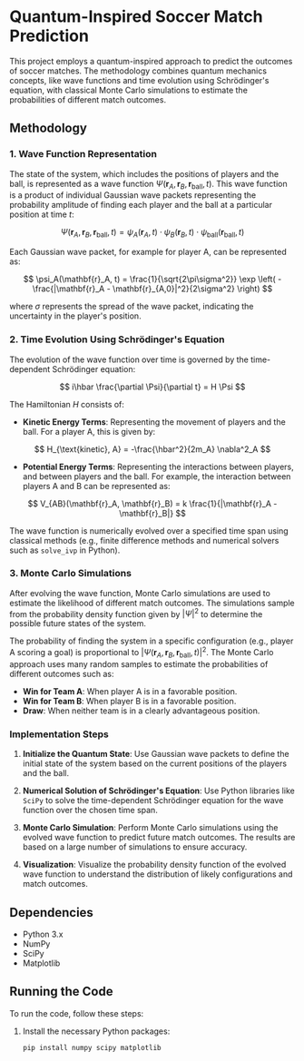 # Quantum-Inspired Soccer Match Prediction

This project employs a quantum-inspired approach to predict the outcomes of soccer matches. The methodology combines quantum mechanics concepts, like wave functions and time evolution using Schrödinger's equation, with classical Monte Carlo simulations to estimate the probabilities of different match outcomes.

## Methodology

### 1. Wave Function Representation

The state of the system, which includes the positions of players and the ball, is represented as a wave function $\Psi(\mathbf{r}_A, \mathbf{r}_B, \mathbf{r}_{\text{ball}}, t)$. This wave function is a product of individual Gaussian wave packets representing the probability amplitude of finding each player and the ball at a particular position at time $t$:

$$
\Psi(\mathbf{r}_A, \mathbf{r}_B, \mathbf{r}_{\text{ball}}, t) = \psi_A(\mathbf{r}_A, t) \cdot \psi_B(\mathbf{r}_B, t) \cdot \psi_{\text{ball}}(\mathbf{r}_{\text{ball}}, t)
$$

Each Gaussian wave packet, for example for player A, can be represented as:

$$
\psi_A(\mathbf{r}_A, t) = \frac{1}{\sqrt{2\pi\sigma^2}} \exp \left( -\frac{|\mathbf{r}_A - \mathbf{r}_{A,0}|^2}{2\sigma^2} \right)
$$

where $\sigma$ represents the spread of the wave packet, indicating the uncertainty in the player's position.

### 2. Time Evolution Using Schrödinger's Equation

The evolution of the wave function over time is governed by the time-dependent Schrödinger equation:

$$
i\hbar \frac{\partial \Psi}{\partial t} = H \Psi
$$

The Hamiltonian $H$ consists of:

- **Kinetic Energy Terms**: Representing the movement of players and the ball. For a player A, this is given by:

$$
H_{\text{kinetic}, A} = -\frac{\hbar^2}{2m_A} \nabla^2_A
$$

- **Potential Energy Terms**: Representing the interactions between players, and between players and the ball. For example, the interaction between players A and B can be represented as:

$$
V_{AB}(\mathbf{r}_A, \mathbf{r}_B) = k \frac{1}{|\mathbf{r}_A - \mathbf{r}_B|}
$$

The wave function is numerically evolved over a specified time span using classical methods (e.g., finite difference methods and numerical solvers such as `solve_ivp` in Python).

### 3. Monte Carlo Simulations

After evolving the wave function, Monte Carlo simulations are used to estimate the likelihood of different match outcomes. The simulations sample from the probability density function given by $|\Psi|^2$ to determine the possible future states of the system. 

The probability of finding the system in a specific configuration (e.g., player A scoring a goal) is proportional to $|\Psi(\mathbf{r}_A, \mathbf{r}_B, \mathbf{r}_{\text{ball}}, t)|^2$. The Monte Carlo approach uses many random samples to estimate the probabilities of different outcomes such as:

- **Win for Team A**: When player A is in a favorable position.
- **Win for Team B**: When player B is in a favorable position.
- **Draw**: When neither team is in a clearly advantageous position.

### Implementation Steps

1. **Initialize the Quantum State**: Use Gaussian wave packets to define the initial state of the system based on the current positions of the players and the ball.
   
2. **Numerical Solution of Schrödinger's Equation**: Use Python libraries like `SciPy` to solve the time-dependent Schrödinger equation for the wave function over the chosen time span.

3. **Monte Carlo Simulation**: Perform Monte Carlo simulations using the evolved wave function to predict future match outcomes. The results are based on a large number of simulations to ensure accuracy.

4. **Visualization**: Visualize the probability density function of the evolved wave function to understand the distribution of likely configurations and match outcomes.

## Dependencies

- Python 3.x
- NumPy
- SciPy
- Matplotlib

## Running the Code

To run the code, follow these steps:

1. Install the necessary Python packages:
   ```sh
   pip install numpy scipy matplotlib
